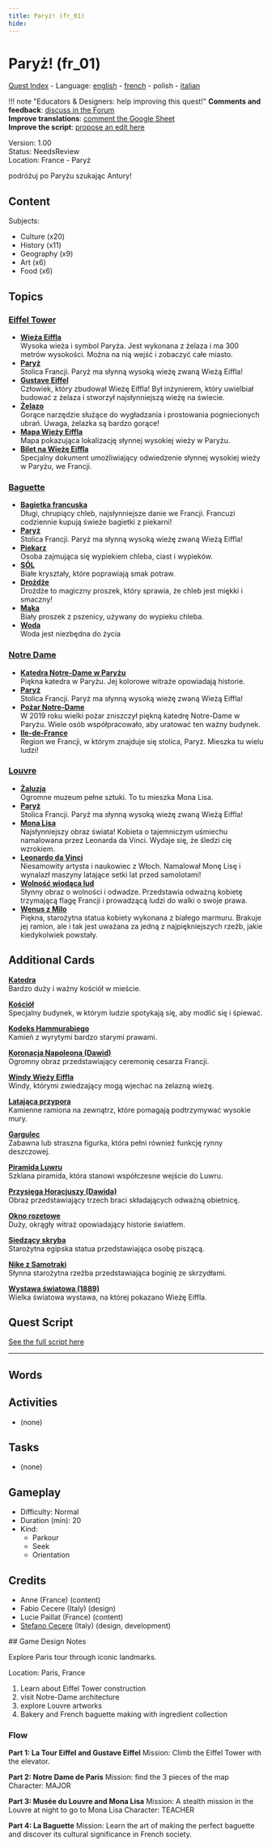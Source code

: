 ```yaml
---
title: Paryż! (fr_01)
hide:
---
```


# Paryż! (fr_01)
[Quest Index](./index.pl.md) - Language: [english](./fr_01.md) - [french](./fr_01.fr.md) - polish - [italian](./fr_01.it.md)

!!! note "Educators & Designers: help improving this quest!"
    **Comments and feedback**: [discuss in the Forum](https://vgwb.discourse.group/t/fr-01-paris/23/1)  
    **Improve translations**: [comment the Google Sheet](https://docs.google.com/spreadsheets/d/1FPFOy8CHor5ArSg57xMuPAG7WM27-ecDOiU-OmtHgjw/edit?gid=755037318#gid=755037318)  
    **Improve the script**: [propose an edit here](https://github.com/vgwb/Antura/blob/main/Assets/_discover/_quests/FR_01%20Paris/FR_01%20Paris%20-%20Yarn%20Script.yarn)  

Version: 1.00  
Status: NeedsReview  
Location: France - Paryż

podróżuj po Paryżu szukając Antury!

## Content
Subjects: 

  - Culture (x20)
  - History (x11)
  - Geography (x9)
  - Art (x6)
  - Food (x6)

## Topics
### [Eiffel Tower](../topics/index.md#eiffel-tower)

  - **[Wieża Eiffla](../cards/index.md#eiffel_tower)**  
    Wysoka wieża i symbol Paryża. Jest wykonana z żelaza i ma 300 metrów wysokości. Można na nią wejść i zobaczyć całe miasto.  
  - **[Paryż](../cards/index.md#capital_paris)**  
    Stolica Francji. Paryż ma słynną wysoką wieżę zwaną Wieżą Eiffla!  
  - **[Gustave Eiffel](../cards/index.md#gustave_eiffel)**  
    Człowiek, który zbudował Wieżę Eiffla! Był inżynierem, który uwielbiał budować z żelaza i stworzył najsłynniejszą wieżę na świecie.  
  - **[Żelazo](../cards/index.md#iron_material)**  
    Gorące narzędzie służące do wygładzania i prostowania pogniecionych ubrań. Uwaga, żelazka są bardzo gorące!  
  - **[Mapa Wieży Eiffla](../cards/index.md#eiffel_tower_map)**  
    Mapa pokazująca lokalizację słynnej wysokiej wieży w Paryżu.  
  - **[Bilet na Wieżę Eiffla](../cards/index.md#eiffel_tower_ticket)**  
    Specjalny dokument umożliwiający odwiedzenie słynnej wysokiej wieży w Paryżu, we Francji.  
### [Baguette](../topics/index.md#baguette)

  - **[Bagietka francuska](../cards/index.md#food_baguette)**  
    Długi, chrupiący chleb, najsłynniejsze danie we Francji. Francuzi codziennie kupują świeże bagietki z piekarni!  
  - **[Paryż](../cards/index.md#capital_paris)**  
    Stolica Francji. Paryż ma słynną wysoką wieżę zwaną Wieżą Eiffla!  
  - **[Piekarz](../cards/index.md#person_baker)**  
    Osoba zajmująca się wypiekiem chleba, ciast i wypieków.  
  - **[SÓL](../cards/index.md#food_salt)**  
    Białe kryształy, które poprawiają smak potraw.  
  - **[Drożdże](../cards/index.md#food_yeast)**  
    Drożdże to magiczny proszek, który sprawia, że ​​chleb jest miękki i smaczny!  
  - **[Mąka](../cards/index.md#food_flour)**  
    Biały proszek z pszenicy, używany do wypieku chleba.  
  - **[Woda](../cards/index.md#food_water)**  
    Woda jest niezbędna do życia  
### [Notre Dame](../topics/index.md#notredame)

  - **[Katedra Notre-Dame w Paryżu](../cards/index.md#notre_dame_de_paris)**  
    Piękna katedra w Paryżu. Jej kolorowe witraże opowiadają historie.  
  - **[Paryż](../cards/index.md#capital_paris)**  
    Stolica Francji. Paryż ma słynną wysoką wieżę zwaną Wieżą Eiffla!  
  - **[Pożar Notre-Dame](../cards/index.md#notre_dame_de_paris_fire)**  
    W 2019 roku wielki pożar zniszczył piękną katedrę Notre-Dame w Paryżu. Wiele osób współpracowało, aby uratować ten ważny budynek.  
  - **[Ile-de-France](../cards/index.md#ile_de_france)**  
    Region we Francji, w którym znajduje się stolica, Paryż. Mieszka tu wielu ludzi!  
### [Louvre](../topics/index.md#louvre)

  - **[Żaluzja](../cards/index.md#louvre)**  
    Ogromne muzeum pełne sztuki. To tu mieszka Mona Lisa.  
  - **[Paryż](../cards/index.md#capital_paris)**  
    Stolica Francji. Paryż ma słynną wysoką wieżę zwaną Wieżą Eiffla!  
  - **[Mona Lisa](../cards/index.md#art_monalisa)**  
    Najsłynniejszy obraz świata! Kobieta o tajemniczym uśmiechu namalowana przez Leonarda da Vinci. Wydaje się, że śledzi cię wzrokiem.  
  - **[Leonardo da Vinci](../cards/index.md#person_leonardodavinci)**  
    Niesamowity artysta i naukowiec z Włoch. Namalował Monę Lisę i wynalazł maszyny latające setki lat przed samolotami!  
  - **[Wolność wiodąca lud](../cards/index.md#art_liberty_leading_the_people)**  
    Słynny obraz o wolności i odwadze. Przedstawia odważną kobietę trzymającą flagę Francji i prowadzącą ludzi do walki o swoje prawa.  
  - **[Wenus z Milo](../cards/index.md#art_venus_milo)**  
    Piękna, starożytna statua kobiety wykonana z białego marmuru. Brakuje jej ramion, ale i tak jest uważana za jedną z najpiękniejszych rzeźb, jakie kiedykolwiek powstały.  

## Additional Cards
**[Katedra](../cards/index.md#cathedral)**  
Bardzo duży i ważny kościół w mieście.  

**[Kościół](../cards/index.md#church)**  
Specjalny budynek, w którym ludzie spotykają się, aby modlić się i śpiewać.  

**[Kodeks Hammurabiego](../cards/index.md#code_of_hammurabi)**  
Kamień z wyrytymi bardzo starymi prawami.  

**[Koronacja Napoleona (Dawid)](../cards/index.md#coronation_of_napoleon_david)**  
Ogromny obraz przedstawiający ceremonię cesarza Francji.  

**[Windy Wieży Eiffla](../cards/index.md#eiffel_tower_elevators)**  
Windy, którymi zwiedzający mogą wjechać na żelazną wieżę.  

**[Latająca przypora](../cards/index.md#flying_buttress)**  
Kamienne ramiona na zewnątrz, które pomagają podtrzymywać wysokie mury.  

**[Gargulec](../cards/index.md#gargoyle)**  
Zabawna lub straszna figurka, która pełni również funkcję rynny deszczowej.  

**[Piramida Luwru](../cards/index.md#louvre_pyramid)**  
Szklana piramida, która stanowi współczesne wejście do Luwru.  

**[Przysięga Horacjuszy (Dawida)](../cards/index.md#oath_of_the_horatii_david)**  
Obraz przedstawiający trzech braci składających odważną obietnicę.  

**[Okno rozetowe](../cards/index.md#rose_window)**  
Duży, okrągły witraż opowiadający historie światłem.  

**[Siedzący skryba](../cards/index.md#the_seated_scribe)**  
Starożytna egipska statua przedstawiająca osobę piszącą.  

**[Nike z Samotraki](../cards/index.md#winged_victory_of_samothrace)**  
Słynna starożytna rzeźba przedstawiająca boginię ze skrzydłami.  

**[Wystawa światowa (1889)](../cards/index.md#worlds_fair_1889)**  
Wielka światowa wystawa, na której pokazano Wieżę Eiffla.  

## Quest Script

[See the full script here](./fr_01-script.pl.md)

---

## Words
## Activities
- (none)

## Tasks
- (none)
## Gameplay
- Difficulty: Normal
- Duration (min): 20
- Kind:
  - Parkour
  - Seek
  - Orientation
## Credits
- Anne (France) (content)
- Fabio Cecere (Italy) (design)
- Lucie Paillat (France) (content)
- [Stefano Cecere](https://stefanocecere.com) (Italy) (design, development)

## Game Design Notes

Explore Paris tour through iconic landmarks. 

Location:
Paris, France

1. Learn about Eiffel Tower construction
2. visit Notre-Dame architecture
3. explore Louvre artworks
4. Bakery and French baguette making with ingredient collection

### Flow

**Part 1: La Tour Eiffel and Gustave Eiffel**
Mission: Climb the Eiffel Tower with the elevator.

**Part 2: Notre Dame de Paris**
Mission: find the 3 pieces of the map
Character: MAJOR

**Part 3: Musée du Louvre and Mona Lisa**
Mission: A stealth mission in the Louvre at night to go to Mona Lisa
Character: TEACHER

**Part 4: La Baguette**
Mission: Learn the art of making the perfect baguette and discover its cultural significance in French society.

